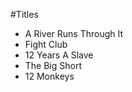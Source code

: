 #Titles 

- A River Runs Through It 
- Fight Club
- 12 Years A Slave 
- The Big Short 
- 12 Monkeys 
